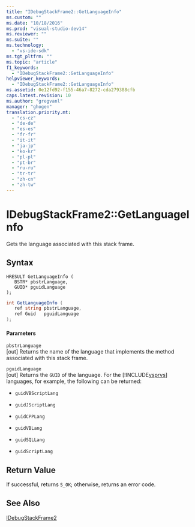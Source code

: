 ```yaml
---
title: "IDebugStackFrame2::GetLanguageInfo"
ms.custom: ""
ms.date: "10/18/2016"
ms.prod: "visual-studio-dev14"
ms.reviewer: ""
ms.suite: ""
ms.technology: 
  - "vs-ide-sdk"
ms.tgt_pltfrm: ""
ms.topic: "article"
f1_keywords: 
  - "IDebugStackFrame2::GetLanguageInfo"
helpviewer_keywords: 
  - "IDebugStackFrame2::GetLanguageInfo"
ms.assetid: 0e12fd92-f155-46a7-8272-cda279388cfb
caps.latest.revision: 10
ms.author: "gregvanl"
manager: "ghogen"
translation.priority.mt: 
  - "cs-cz"
  - "de-de"
  - "es-es"
  - "fr-fr"
  - "it-it"
  - "ja-jp"
  - "ko-kr"
  - "pl-pl"
  - "pt-br"
  - "ru-ru"
  - "tr-tr"
  - "zh-cn"
  - "zh-tw"
---
```

# IDebugStackFrame2::GetLanguageInfo
Gets the language associated with this stack frame.  
  
## Syntax  
  
```cpp#  
HRESULT GetLanguageInfo (   
   BSTR* pbstrLanguage,  
   GUID* pguidLanguage  
);  
```  
  
```c#  
int GetLanguageInfo (   
   ref string pbstrLanguage,  
   ref Guid   pguidLanguage  
);  
```  
  
#### Parameters  
 `pbstrLanguage`  
 [out] Returns the name of the language that implements the method associated with this stack frame.  
  
 `pguidLanguage`  
 [out] Returns the `GUID` of the language. For the [!INCLUDE[vsprvs](../codequality/includes/vsprvs_md.md)] languages, for example, the following can be returned:  
  
-   `guidVBScriptLang`  
  
-   `guidJScriptLang`  
  
-   `guidCPPLang`  
  
-   `guidVBLang`  
  
-   `guidSQLLang`  
  
-   `guidScriptLang`  
  
## Return Value  
 If successful, returns `S_OK`; otherwise, returns an error code.  
  
## See Also  
 [IDebugStackFrame2](../extensibility/idebugstackframe2.md)